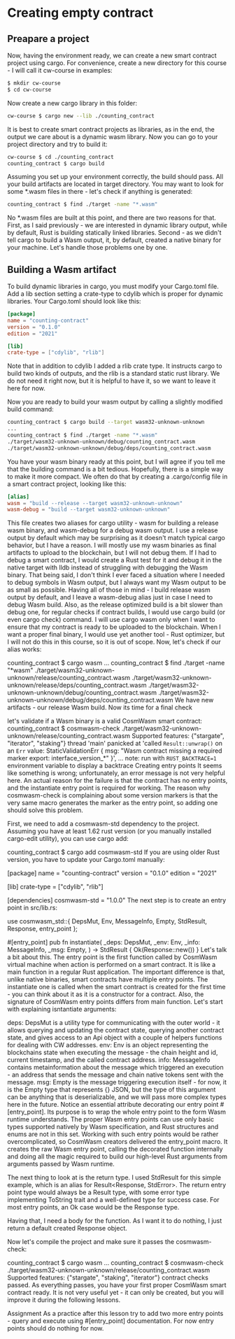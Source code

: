 # Creating empty contract

## Preapare a project

Now, having the environment ready, we can create a new smart contract project using cargo. For convenience, create a new directory for this course - I will call it cw-course in examples:

```bash
$ mkdir cw-course
$ cd cw-course
```

Now create a new cargo library in this folder:

```bash
cw-course $ cargo new --lib ./counting_contract
```

It is best to create smart contract projects as libraries, as in the end, the output we care about is a dynamic wasm library. Now you can go to your project directory and try to build it:

```bash
cw-course $ cd ./counting_contract
counting_contract $ cargo build
```

Assuming you set up your environment correctly, the build should pass. All your build artifacts are located in target directory. You may want to look for some *.wasm files in there - let's check if anything is generated:

```bash
counting_contract $ find ./target -name "*.wasm"
```

No *.wasm files are built at this point, and there are two reasons for that. First, as I said previously - we are interested in dynamic library output, while by default, Rust is building statically linked libraries. Second - as we didn't tell cargo to build a Wasm output, it, by default, created a native binary for your machine. Let's handle those problems one by one.

## Building a Wasm artifact

To build dynamic libraries in cargo, you must modify your Cargo.toml file. Add a lib section setting a crate-type to cdylib which is proper for dynamic libraries. Your Cargo.toml should look like this:

```toml
[package]
name = "counting-contract"
version = "0.1.0"
edition = "2021"

[lib]
crate-type = ["cdylib", "rlib"]
```

Note that in addition to cdylib I added a rlib crate type. It instructs cargo to build two kinds of outputs, and the rlib is a standard static rust library. We do not need it right now, but it is helpful to have it, so we want to leave it here for now.

Now you are ready to build your wasm output by calling a slightly modified build command:

```bash
counting_contract $ cargo build --target wasm32-unknown-unknown
...
counting_contract $ find ./target -name "*.wasm"
./target/wasm32-unknown-unknown/debug/counting_contract.wasm
./target/wasm32-unknown-unknown/debug/deps/counting_contract.wasm
```

You have your wasm binary ready at this point, but I will agree if you tell me that the building command is a bit tedious. Hopefully, there is a simple way to make it more compact. We often do that by creating a .cargo/config file in a smart contract project, looking like this:

```toml
[alias]
wasm = "build --release --target wasm32-unknown-unknown"
wasm-debug = "build --target wasm32-unknown-unknown"
```

This file creates two aliases for cargo utility - wasm for building a release wasm binary, and wasm-debug for a debug wasm output. I use a release output by default which may be surprising as it doesn't match typical cargo behavior, but I have a reason. I will mostly use my wasm binaries as final artifacts to upload to the blockchain, but I will not debug them. If I had to debug a smart contract, I would create a Rust test for it and debug it in the native target with lldb instead of struggling with debugging the Wasm binary. That being said, I don't think I ever faced a situation where I needed to debug symbols in Wasm output, but I always want my Wasm output to be as small as possible. Having all of those in mind - I build release wasm output by default, and I leave a wasm-debug alias just in case I need to debug Wasm build. Also, as the release optimized build is a bit slower than debug one, for regular checks if contract builds, I would use cargo build (or even cargo check) command. I will use cargo wasm only when I want to ensure that my contract is ready to be uploaded to the blockchain. When I want a proper final binary, I would use yet another tool - Rust optimizer, but I will not do this in this course, so it is out of scope. Now, let's check if our alias works:

counting_contract $ cargo wasm
...
counting_contract $ find ./target -name "*wasm"
./target/wasm32-unknown-unknown/release/counting_contract.wasm
./target/wasm32-unknown-unknown/release/deps/counting_contract.wasm
./target/wasm32-unknown-unknown/debug/counting_contract.wasm
./target/wasm32-unknown-unknown/debug/deps/counting_contract.wasm
We have new artifacts - our release Wasm build. Now its time for a final check

let's validate if a Wasm binary is a valid CosmWasm smart contract:
counting_contract $ cosmwasm-check ./target/wasm32-unknown-unknown/release/counting_contract.wasm
Supported features: {"stargate", "iterator", "staking"}
thread 'main' panicked at 'called `Result::unwrap()` on an `Err` value: StaticValidationErr { msg: "Wasm contract missing a required marker export: interface_version_*" }', ...
note: run with `RUST_BACKTRACE=1` environment variable to display a backtrace
Creating entry points
It seems like something is wrong; unfortunately, an error message is not very helpful here. An actual reason for the failure is that the contract has no entry points, and the instantiate entry point is required for working. The reason why cosmwasm-check is complaining about some version markers is that the very same macro generates the marker as the entry point, so adding one should solve this problem.

First, we need to add a cosmwasm-std dependency to the project. Assuming you have at least 1.62 rust version (or you manually installed cargo-edit utility), you can use cargo add:

counting_contract $ cargo add cosmwasm-std
If you are using older Rust version, you have to update your Cargo.toml manually:

[package]
name = "counting-contract"
version = "0.1.0"
edition = "2021"

[lib]
crate-type = ["cdylib", "rlib"]

[dependencies]
cosmwasm-std = "1.0.0"
The next step is to create an entry point in src/lib.rs:

use cosmwasm_std::{
    DepsMut, Env, MessageInfo, Empty, StdResult, Response, entry_point
};

#[entry_point]
pub fn instantiate(
	_deps: DepsMut,
	_env: Env,
	_info: MessageInfo,
	_msg: Empty,
) -> StdResult<Response> {
	Ok(Response::new())
}
Let's talk a bit about this. The entry point is the first function called by CosmWasm virtual machine when action is performed on a smart contract. It is like a main function in a regular Rust application. The important difference is that, unlike native binaries, smart contracts have multiple entry points. The instantiate one is called when the smart contract is created for the first time - you can think about it as it is a constructor for a contract. Also, the signature of CosmWasm entry points differs from main function. Let's start with explaining isntantiate arguments:

deps: DepsMut is a utility type for communicating with the outer world - it allows querying and updating the contract state, querying another contract state, and gives access to an Api object with a couple of helpers functions for dealing with CW addresses.
env: Env is an object representing the blockchains state when executing the message - the chain height and id, current timestamp, and the called contract address.
info: MessageInfo contains metainformation about the message which triggered an execution - an address that sends the message and chain native tokens sent with the message.
msg: Empty is the message triggering execution itself - for now, it is the Empty type that represents {} JSON, but the type of this argument can be anything that is deserializable, and we will pass more complex types here in the future.
Notice an essential attribute decorating our entry point #[entry_point]. Its purpose is to wrap the whole entry point to the form Wasm runtime understands. The proper Wasm entry points can use only basic types supported natively by Wasm specification, and Rust structures and enums are not in this set. Working with such entry points would be rather overcomplicated, so CosmWasm creators delivered the entry_point macro. It creates the raw Wasm entry point, calling the decorated function internally and doing all the magic required to build our high-level Rust arguments from arguments passed by Wasm runtime.

The next thing to look at is the return type. I used StdResult<Response> for this simple example, which is an alias for Result<Response, StdError>. The return entry point type would always be a Result type, with some error type implementing ToString trait and a well-defined type for success case. For most entry points, an Ok case would be the Response type.

Having that, I need a body for the function. As I want it to do nothing, I just return a default created Response object.

Now let's compile the project and make sure it passes the cosmwasm-check:

counting_contract $ cargo wasm
...
counting_contract $ cosmwasm-check ./target/wasm32-unknown-unknown/release/counting_contract.wasm 
Supported features: {"stargate", "staking", "iterator"}
contract checks passed.
As everything passes, you have your first proper CosmWasm smart contract ready. It is not very useful yet - it can only be created, but you will improve it during the following lessons.

Assignment
As a practice after this lesson try to add two more entry points - query and execute using #[entry_point] documentation. For now entry points should do nothing for now.